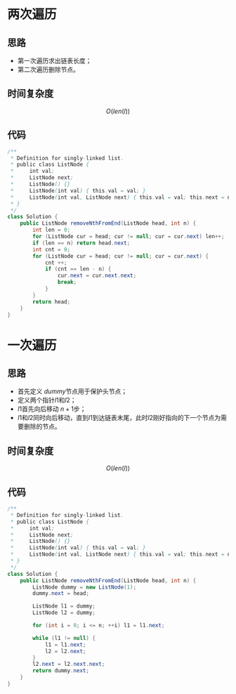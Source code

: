 #  两次遍历

## 思路

* 第一次遍历求出链表长度；
* 第二次遍历删除节点。

## 时间复杂度

$$
O(len(l))
$$

## 代码

```java
/**
 * Definition for singly-linked list.
 * public class ListNode {
 *     int val;
 *     ListNode next;
 *     ListNode() {}
 *     ListNode(int val) { this.val = val; }
 *     ListNode(int val, ListNode next) { this.val = val; this.next = next; }
 * }
 */
class Solution {
    public ListNode removeNthFromEnd(ListNode head, int n) {
        int len = 0;
        for (ListNode cur = head; cur != null; cur = cur.next) len++;
        if (len == n) return head.next;
        int cnt = 0;
        for (ListNode cur = head; cur != null; cur = cur.next) {
            cnt ++;
            if (cnt == len - n) {
                cur.next = cur.next.next;
                break;
            }
        }
        return head;
    }
}
```

# 一次遍历

## 思路

* 首先定义 $dummy$节点用于保护头节点；
* 定义两个指针$l1$和$l2$；
* $l1$首先向后移动 $n + 1$步；
* $l1$和$l2$同时向后移动，直到$l1$到达链表末尾，此时$l2$刚好指向的下一个节点为需要删除的节点。

##  时间复杂度

$$
O(len(l))
$$

## 代码

```java
/**
 * Definition for singly-linked list.
 * public class ListNode {
 *     int val;
 *     ListNode next;
 *     ListNode() {}
 *     ListNode(int val) { this.val = val; }
 *     ListNode(int val, ListNode next) { this.val = val; this.next = next; }
 * }
 */
class Solution {
    public ListNode removeNthFromEnd(ListNode head, int n) {
        ListNode dummy = new ListNode(1);
        dummy.next = head;

        ListNode l1 = dummy;
        ListNode l2 = dummy;

        for (int i = 0; i <= n; ++i) l1 = l1.next;

        while (l1 != null) {
            l1 = l1.next;
            l2 = l2.next;
        }
        l2.next = l2.next.next;
        return dummy.next;
    }
}
```





